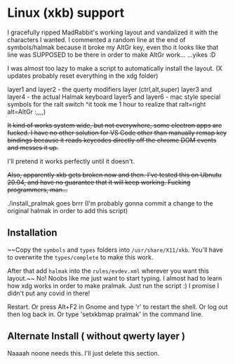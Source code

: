 # Linux (xkb) support

I gracefully ripped MadRabbit's working layout and vandalized it with the characters I wanted.
I commented a random line at the end of symbols/halmak because it broke my AltGr key, even tho it looks like that line was SUPPOSED to be there in order to make AltGr work...
...yikes :D 

I was almost too lazy to make a script to automatically install the layout.
(X updates probably reset everything in the xdg folder)

layer1 and layer2 - the querty modifiers layer (ctrl,alt,super)
layer3 and layer4 - the actual Halmak keyboard
layer5 and layer6 - mac style special symbols for the ralt switch
^it took me 1 hour to realize that ralt=right alt=AltGr :,,,,)

~~It kind of works system wide, but not everywhere, some electron apps
are fucked. I have no other solution for VS Code other than manually
remap key bindings because it reads keycodes directly off the chrome
DOM events and messes it up.~~

I'll pretend it works perfectly until it doesn't. 

~~Also, apparently xkb gets broken now and then. I've tested this on Ubnutu 20.04, 
and have no guarantee that it will keep working. Fucking programmers, man...~~

./install_pralmak goes brrr
(I'm probably gonna commit a change to the original halmak in order to add this script)

## Installation

~~Copy the `symbols` and `types` folders into `/usr/share/X11/xkb`.
You'll have to overwrite the `types/complete` to make this work.

After that add `halmak` into the `rules/evdev.xml` wherever you
want this layout.~~
No! Noobs like me just want to start typing. I almost had to learn how xdg works in order to make pralmak.
Just run the script :) I promise I didn't put any covid in there!

Restart. Or press Alt+F2 in Gnome and type 'r' to restart the shell. 
Or log out then log back in.
Or type 'setxkbmap pralmak' in the command line. 

## Alternate Install ( without qwerty layer )
Naaaah noone needs this. I'll just delete this section.
